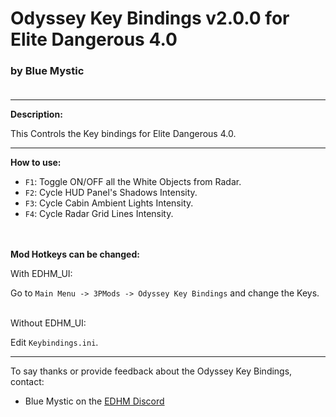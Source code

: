 # Odyssey Key Bindings v2.0.0 for Elite Dangerous 4.0

### by Blue Mystic<br><br>

-------------------------------------------------------------------------

**Description:**

This Controls the Key bindings for Elite Dangerous 4.0.<br>

-------------------------------------------------------------------------

**How to use:**

- `F1`: Toggle ON/OFF all the White Objects from Radar.
- `F2`: Cycle HUD Panel's Shadows Intensity.
- `F3`: Cycle Cabin Ambient Lights Intensity.
- `F4`: Cycle Radar Grid Lines Intensity.
<br><br><br>

**Mod Hotkeys can be changed:**

With EDHM_UI:

Go to `Main Menu -> 3PMods -> Odyssey Key Bindings` and change the Keys.<br><br>

Without EDHM_UI:

Edit `Keybindings.ini`.

-------------------------------------------------------------------------

To say thanks or provide feedback about the Odyssey Key Bindings, contact:
- Blue Mystic on the [EDHM Discord](https://discord.gg/MtBszksjMr)